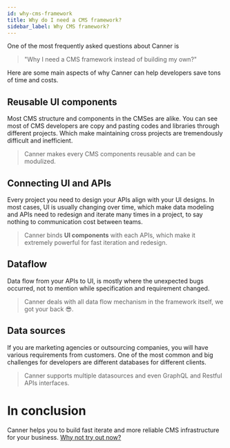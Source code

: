 ```yaml
---
id: why-cms-framework
title: Why do I need a CMS framework?
sidebar_label: Why CMS framework?
---
```



One of the most frequently asked questions about Canner is 
> "Why I need a CMS framework instead of building my own?"

Here are some main aspects of why Canner can help developers save tons of time and costs.

## Reusable UI components

Most CMS structure and components in the CMSes are alike.  You can see most of CMS developers are copy and pasting codes and libraries through different projects. Which make maintaining cross projects are tremendously difficult and inefficient.

> Canner makes every CMS components reusable and can be modulized.

## Connecting UI and APIs

Every project you need to design your APIs align with your UI designs. In most cases, UI is usually changing over time, which make data modeling and APIs need to redesign and iterate many times in a project, to say nothing to communication cost between teams.

> Canner binds **UI components** with each APIs, which make it extremely powerful for fast iteration and redesign.

## Dataflow

Data flow from your APIs to UI, is mostly where the unexpected bugs occurred, not to mention while specification and requirement changed.

> Canner deals with all data flow mechanism in the framework itself, we got your back 😎.


## Data sources

If you are marketing agencies or outsourcing companies, you will have various requirements from customers. One of the most common and big challenges for developers are different databases for different clients.

> Canner supports multiple datasources and even GraphQL and Restful APIs interfaces.

# In conclusion

Canner helps you to build fast iterate and more reliable CMS infrastructure for your business. [Why not try out now?](https://www.canner.io/forms/new_user)